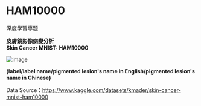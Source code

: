 # HAM10000
深度學習專題

**皮膚鏡影像病變分析**  
**Skin Cancer MNIST: HAM10000**

![image](https://user-images.githubusercontent.com/103955839/200912977-06bb1e1e-cdf2-4168-9642-465e62b7312b.png)
  
**(label/label name/pigmented lesion's name in English/pigmented lesion's name in Chinese)**
  
Data Source：https://www.kaggle.com/datasets/kmader/skin-cancer-mnist-ham10000
